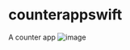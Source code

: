 # counterappswift
 A counter app
![image](https://github.com/user-attachments/assets/f993cfd8-670c-4828-ac03-43fd1fe3efa3)
